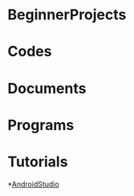 # BeginnerProjects

# Codes

# Documents

# Programs

# Tutorials
   *[AndroidStudio](Tutorials/AndroidStudio.md)
